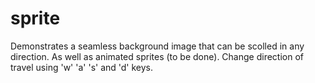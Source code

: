 sprite
======

Demonstrates a seamless background image that can be scolled in any
direction. As well as animated sprites (to be done). Change direction of
travel using 'w' 'a' 's' and 'd' keys.

